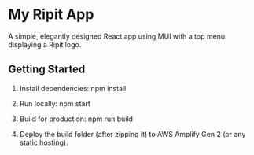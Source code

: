# My Ripit App
A simple, elegantly designed React app using MUI with a top menu displaying a Ripit logo.

## Getting Started

1. Install dependencies:
   npm install

2. Run locally:
   npm start

3. Build for production:
   npm run build

4. Deploy the build folder (after zipping it) to AWS Amplify Gen 2 (or any static hosting).
